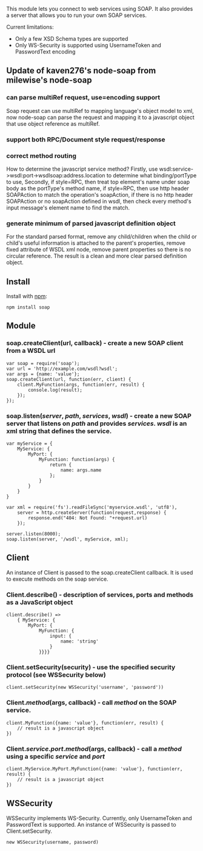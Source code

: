 This module lets you connect to web services using SOAP.  It also provides a server that allows you to run your own SOAP services.

Current limitations:

* Only a few XSD Schema types are supported
* Only WS-Security is supported using UsernameToken and PasswordText encoding

## Update of kaven276's node-soap from milewise's node-soap

### can parse multiRef request, use=encoding support

  Soap request can use multiRef to mapping language's object model to xml, now node-soap can parse the request and mapping it to a javascript object that use object reference as multiRef.

### support both RPC/Document style request/response

### correct method routing

  How to determine the javascript service method? Firstly, use wsdl:service->wsdl:port->wsdlsoap:address.location to determine what binding/portType to use, Secondly, if style=RPC, then treat top element's name under soap body as the portType's method name,
if style=RPC, then use http header SOAPAction to match the operation's soapAction, if there is no http header SOAPAction or no soapAction defined in wsdl, then check every method's input message's element name to find the match.

### generate minimum of parsed javascript definition object

  For the standard parsed format, remove any child/children when the child or child's useful information is attached to the parent's properties, remove fixed attribute of WSDL xml node, remove parent properties so there is no circular reference. The result is a clean and more clear parsed definition object.

## Install

Install with [npm](http://github.com/isaacs/npm):

    npm install soap

## Module

### soap.createClient(url, callback) - create a new SOAP client from a WSDL url

    var soap = require('soap');
    var url = 'http://example.com/wsdl?wsdl';
    var args = {name: 'value'};
    soap.createClient(url, function(err, client) {
        client.MyFunction(args, function(err, result) {
            console.log(result);
        });
    });

### soap.listen(*server*, *path*, *services*, *wsdl*) - create a new SOAP server that listens on *path* and provides *services*. *wsdl* is an xml string that defines the service.

    var myService = { 
        MyService: { 
            MyPort: { 
                MyFunction: function(args) {
                    return {
                        name: args.name
                    };
                }
            }
        }
    }

    var xml = require('fs').readFileSync('myservice.wsdl', 'utf8'),
        server = http.createServer(function(request,response) {
            response.end("404: Not Found: "+request.url)
        });
        
    server.listen(8000);
    soap.listen(server, '/wsdl', myService, xml);

## Client

An instance of Client is passed to the soap.createClient callback.  It is used to execute methods on the soap service.

### Client.describe() - description of services, ports and methods as a JavaScript object

    client.describe() => 
        { MyService: {
            MyPort: {
                MyFunction: {
                    input: {
                        name: 'string'
                    }
                }}}}

### Client.setSecurity(security) - use the specified security protocol (see WSSecurity below)

    client.setSecurity(new WSSecurity('username', 'password'))
    
### Client.*method*(args, callback) - call *method* on the SOAP service.  

    client.MyFunction({name: 'value'}, function(err, result) {
        // result is a javascript object        
    })
    
### Client.*service*.*port*.*method*(args, callback) - call a *method* using a specific *service* and *port*

    client.MyService.MyPort.MyFunction({name: 'value'}, function(err, result) {
        // result is a javascript object                
    })

## WSSecurity

WSSecurity implements WS-Security.  Currently, only UsernameToken and PasswordText is supported. An instance of WSSecurity is passed to Client.setSecurity.

    new WSSecurity(username, password)